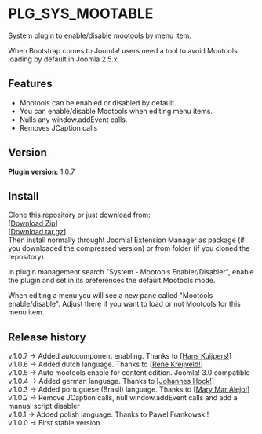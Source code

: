PLG_SYS_MOOTABLE
==============  

System plugin to enable/disable mootools by menu item.  

When Bootstrap comes to Joomla! users need a tool to avoid Mootools loading by default in Joomla 2.5.x  

Features   
---------------  
* Mootools can be enabled or disabled by default.
* You can enable/disable Mootools when editing menu items.
* Nulls any window.addEvent calls.  
* Removes JCaption calls

Version 
---------------
**Plugin version:** 1.0.7  

Install
---------------
Clone this repository or just download from:  
[[Download Zip](https://github.com/phproberto/plg_sys_mootable/zipball/master)]  
[[Download tar.gz](https://github.com/phproberto/plg_sys_mootable/tarball/master)]  
Then install normally throught Joomla! Extension Manager as package (if you downloaded the compressed version) or from folder (if you cloned the repository).  

In plugin management search "System - Mootools Enabler/Disabler", enable the plugin and set in its preferences the default Mootools mode.  

When editing a menu you will see a new pane called "Mootools enable/disable". Adjust there if you want to load or not Mootools for this menu item.

Release history 
---------------
v.1.0.7 -> Added autocomponent enabling. Thanks to [[Hans Kuijpers!](http://www.linkedin.com/in/hans2103/)]  
v.1.0.6 -> Added dutch language. Thanks to [[Rene Kreijveld!](http://www.renekreijveld.nl/)]  
v.1.0.5 -> Auto mootools enable for content edition. Joomla! 3.0 compatible  
v.1.0.4 -> Added german language. Thanks to [[Johannes Hock!](http://www.adhocgrafx.de/)]  
v.1.0.3 -> Added portuguese (Brasil) language. Thanks to [[Mary Mar Alejo!](http://www.marymaralejo.com/)]
v.1.0.2 -> Remove JCaption calls, null window.addEvent calls and add a manual script disabler  
v.1.0.1 -> Added polish language. Thanks to Pawel Frankowski!  
v.1.0.0 -> First stable version  
